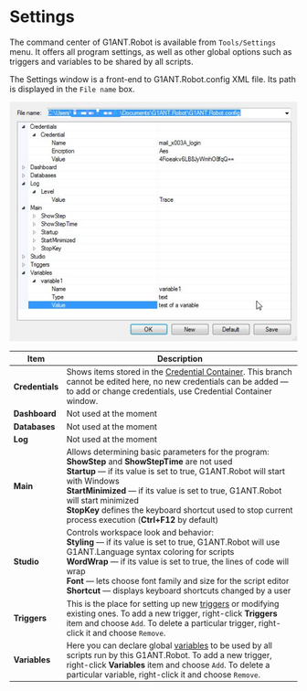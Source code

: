 # Settings

The command center of G1ANT.Robot is available from `Tools/Settings` menu. It offers all program settings, as well as other global options such as triggers and variables to be shared by all scripts.

The Settings window is a front-end to G1ANT.Robot.config XML file. Its path is displayed in the `File name` box.

![](../../.gitbook/assets/settings.jpg)

| Item            | Description                                                  |
| --------------- | ------------------------------------------------------------ |
| **Credentials** | Shows items stored in the [Credential Container](../../g1ant.robot-window/auxiliary-windows/credential-container.md). This branch cannot be edited here, no new credentials can be added — to add or change credentials, use Credential Container window. |
| **Dashboard**   | Not used at the moment                                       |
| **Databases**   | Not used at the moment                                       |
| **Log**         | Not used at the moment                                       |
| **Main**        | Allows determining basic parameters for the program:<br />**ShowStep** and **ShowStepTime** are not used<br />**Startup** — if its value is set to true, G1ANT.Robot will start with Windows<br />**StartMinimized** — if its value is set to true, G1ANT.Robot will start minimized<br />**StopKey** defines the keyboard shortcut used to stop current process execution (**Ctrl+F12** by default) |
| **Studio**      | Controls workspace look and behavior:<br />**Styling** — if its value is set to true, G1ANT.Robot will use G1ANT.Language syntax coloring for scripts<br />**WordWrap** — if its value is set to true, the lines of code will wrap<br />**Font** — lets choose font family and size for the script editor<br />**Shortcut** — displays keyboard shortcuts changed by a user |
| **Triggers**    | This is the place for setting up new [triggers](../../g1ant-language/triggering/readme.md) or modifying existing ones. To add a new trigger, right-click **Triggers** item and choose `Add`. To delete a particular trigger, right-click it and choose `Remove`. |
| **Variables**   | Here you can declare global [variables](../../g1ant-language/variables/creating-new-variables.md) to be used by all scripts run by this G1ANT.Robot. To add a new trigger, right-click **Variables** item and choose `Add`. To delete a particular variable, right-click it and choose `Remove`. |

